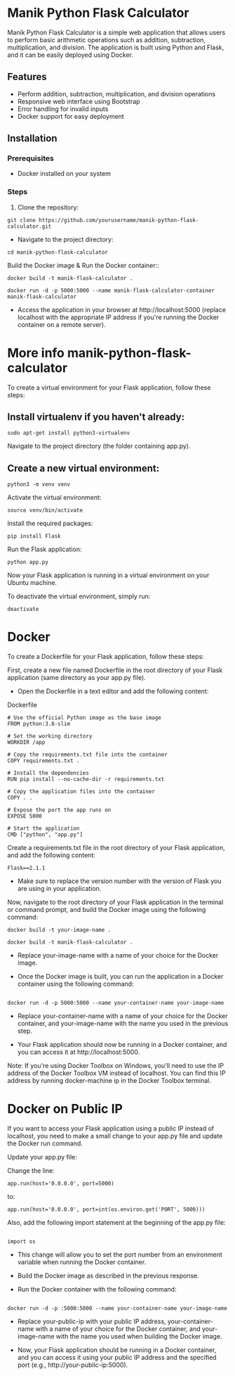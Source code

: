 # Manik Python Flask Calculator

Manik Python Flask Calculator is a simple web application that allows users to perform basic arithmetic operations such as addition, subtraction, multiplication, and division. The application is built using Python and Flask, and it can be easily deployed using Docker.

## Features

- Perform addition, subtraction, multiplication, and division operations
- Responsive web interface using Bootstrap
- Error handling for invalid inputs
- Docker support for easy deployment

## Installation

### Prerequisites

- Docker installed on your system

### Steps

1. Clone the repository:

```
git clone https://github.com/yourusername/manik-python-flask-calculator.git

```
* Navigate to the project directory:


```
cd manik-python-flask-calculator
```
Build the Docker image & Run the Docker container::
```
docker build -t manik-flask-calculator .

docker run -d -p 5000:5000 --name manik-flask-calculator-container 
manik-flask-calculator

```
* Access the application in your browser at http://localhost:5000 (replace localhost with the appropriate IP address if you're running the Docker container on a remote server).


# More info manik-python-flask-calculator


To create a virtual environment for your Flask application, follow these steps:

## Install virtualenv if you haven't already:

```
sudo apt-get install python3-virtualenv

```
Navigate to the project directory (the folder containing app.py).
## Create a new virtual environment:


```
python3 -m venv venv
```
Activate the virtual environment:

```
source venv/bin/activate
```
Install the required packages:

```
pip install Flask
```
Run the Flask application:

```
python app.py
```

Now your Flask application is running in a virtual environment on your Ubuntu machine.

To deactivate the virtual environment, simply run:


```
deactivate
```


# Docker 

To create a Dockerfile for your Flask application, follow these steps:

First, create a new file named Dockerfile in the root directory of your Flask application (same directory as your app.py file).

* Open the Dockerfile in a text editor and add the following content:

Dockerfile
```
# Use the official Python image as the base image
FROM python:3.8-slim

# Set the working directory
WORKDIR /app

# Copy the requirements.txt file into the container
COPY requirements.txt .

# Install the dependencies
RUN pip install --no-cache-dir -r requirements.txt

# Copy the application files into the container
COPY . .

# Expose the port the app runs on
EXPOSE 5000

# Start the application
CMD ["python", "app.py"]

```

Create a requirements.txt file in the root directory of your Flask application, and add the following content:
```
Flask==2.1.1

```
* Make sure to replace the version number with the version of Flask you are using in your application.

Now, navigate to the root directory of your Flask application in the terminal or command prompt, and build the Docker image using the following command:

```
docker build -t your-image-name .

docker build -t manik-flask-calculator .

```

* Replace your-image-name with a name of your choice for the Docker image.

* Once the Docker image is built, you can run the application in a Docker container using the following command:

```

docker run -d -p 5000:5000 --name your-container-name your-image-name

```

* Replace your-container-name with a name of your choice for the Docker container, and your-image-name with the name you used in the previous step.

* Your Flask application should now be running in a Docker container, and you can access it at http://localhost:5000.

Note: If you're using Docker Toolbox on Windows, you'll need to use the IP address of the Docker Toolbox VM instead of localhost. You can find this IP address by running docker-machine ip in the Docker Toolbox terminal.


# Docker on Public IP 


If you want to access your Flask application using a public IP instead of localhost, you need to make a small change to your app.py file and update the Docker run command.

Update your app.py file:

Change the line:

```
app.run(host='0.0.0.0', port=5000)

```
to:

```
app.run(host='0.0.0.0', port=int(os.environ.get('PORT', 5000)))

```

Also, add the following import statement at the beginning of the app.py file:

```

import os

```
* This change will allow you to set the port number from an environment variable when running the Docker container.

* Build the Docker image as described in the previous response.

* Run the Docker container with the following command:


```

docker run -d -p :5000:5000 --name your-container-name your-image-name

```

* Replace your-public-ip with your public IP address, your-container-name with a name of your choice for the Docker container, and your-image-name with the name you used when building the Docker image.

* Now, your Flask application should be running in a Docker container, and you can access it using your public IP address and the specified port (e.g., http://your-public-ip:5000).

